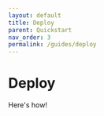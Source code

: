 ```yaml
---
layout: default
title: Deploy
parent: Quickstart
nav_order: 3
permalink: /guides/deploy
---
```


# Deploy

Here's how!

